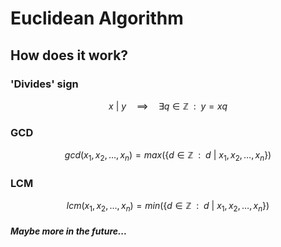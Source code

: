 # Euclidean Algorithm
## How does it work?

### 'Divides' sign
$$ x \ \vert \ y \quad\implies\quad \exists q \in \mathbb{Z} \ \ : \ \ y = xq $$

### GCD
$$ gcd(x_1,x_2,\ldots,x_n) = max(\{d\in\mathbb{Z} \ \   : \ \   d \ \vert\   x_1,x_2,\ldots,x_n\}) $$

### LCM
$$ lcm(x_1,x_2,\ldots,x_n) = min(\{d\in\mathbb{Z} \ \   : \ \   d \ \vert\   x_1,x_2,\ldots,x_n\}) $$

##### Maybe more in the future...
